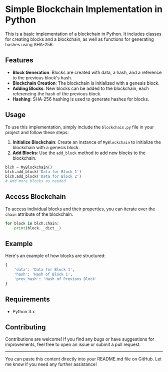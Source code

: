 # Simple Blockchain Implementation in Python

This is a basic implementation of a blockchain in Python. It includes classes for creating blocks and a blockchain, as well as functions for generating hashes using SHA-256.

## Features

- **Block Generation**: Blocks are created with data, a hash, and a reference to the previous block's hash.
- **Blockchain Creation**: The blockchain is initialized with a genesis block.
- **Adding Blocks**: New blocks can be added to the blockchain, each referencing the hash of the previous block.
- **Hashing**: SHA-256 hashing is used to generate hashes for blocks.

## Usage

To use this implementation, simply include the `blockchain.py` file in your project and follow these steps:

1. **Initialize Blockchain**: Create an instance of `MyBlockchain` to initialize the blockchain with a genesis block.
2. **Add Blocks**: Use the `add_block` method to add new blocks to the blockchain.

```python
blch = MyBlockchain()
blch.add_block('Data for Block 1')
blch.add_block('Data for Block 2')
# Add more blocks as needed
```
## Access Blockchain

To access individual blocks and their properties, you can iterate over the `chain` attribute of the blockchain.

```python
for block in blch.chain:
    print(block.__dict__)
```

## Example

Here's an example of how blocks are structured:

```python
{
    'data': 'Data for Block 1',
    'hash': 'Hash of Block 1',
    'prev_hash': 'Hash of Previous Block'
}
```

## Requirements

- Python 3.x

## Contributing

Contributions are welcome! If you find any bugs or have suggestions for improvements, feel free to open an issue or submit a pull request.

-------------------
You can paste this content directly into your README.md file on GitHub. Let me know if you need any further assistance!
